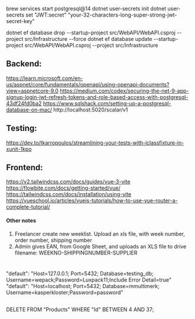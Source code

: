 brew services start postgresql@14
dotnet user-secrets init
dotnet user-secrets set "JWT:secret" "your-32-characters-long-super-strong-jwt-secret-key"

dotnet ef database drop --startup-project src/WebAPI/WebAPI.csproj --project src/Infrastructure --force
dotnet ef database update --startup-project src/WebAPI/WebAPI.csproj --project src/Infrastructure

## Backend:

https://learn.microsoft.com/en-us/aspnet/core/fundamentals/openapi/using-openapi-documents?view=aspnetcore-9.0
https://medium.com/codex/securing-the-net-9-app-signup-login-jwt-refresh-tokens-and-role-based-access-with-postgresql-43df24fd0ba2
https://www.sqlshack.com/setting-up-a-postgresql-database-on-mac/
http://localhost:5020/scalar/v1

## Testing:
https://dev.to/tkarropoulos/streamlining-your-tests-with-iclassfixture-in-xunit-1kpo


## Frontend:

https://v2.tailwindcss.com/docs/guides/vue-3-vite
https://flowbite.com/docs/getting-started/vue/
https://tailwindcss.com/docs/installation/using-vite
https://vueschool.io/articles/vuejs-tutorials/how-to-use-vue-router-a-complete-tutorial/

#### Other notes
1. Freelancer create new weeklist. Upload an xls file, with week number, order number, shipping number
2. Admin gives EAN, from Google Sheet, and uploads an XLS file to drive filename: WEEKNO-SHIPPINGNUMBER-SUPPLIER


#
"default": "Host=127.0.0.1; Port=5432; Database=testing_db; Username=wepack;Password=Luxpack11;Include Error Detail=true"
"default": "Host=localhost; Port=5432; Database=mmultimerk; Username=kasperkloster;Password=password"
##
DELETE FROM "Products" WHERE "Id" BETWEEN 4 AND 37;
